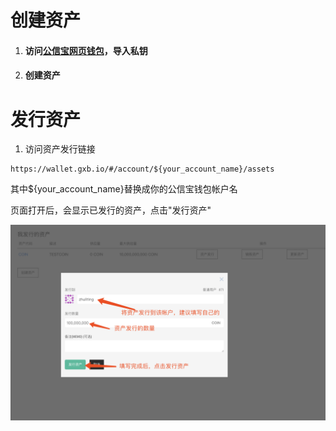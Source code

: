 # 创建资产

1. #### 访问[公信宝网页钱包](https://wallet.gxb.io)，导入私钥
2. #### 创建资产

# 发行资产

1. 访问资产发行链接

```
https://wallet.gxb.io/#/account/${your_account_name}/assets
```

其中${your\_account\_name}替换成你的公信宝钱包帐户名

页面打开后，会显示已发行的资产，点击"发行资产"

![](/assets/import.png)

